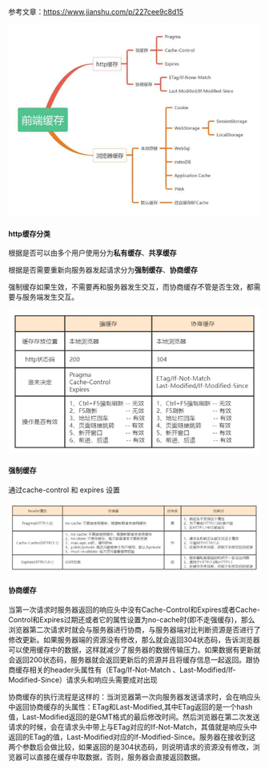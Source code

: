 参考文章：https://www.jianshu.com/p/227cee9c8d15

![cache](.\img\cache.webp)

#### http缓存分类

根据是否可以由多个用户使用分为**私有缓存**、**共享缓存**

根据是否需要重新向服务器发起请求分为**强制缓存**、**协商缓存**

强制缓存如果生效，不需要再和服务器发生交互，而协商缓存不管是否生效，都需要与服务端发生交互。

![cache-diff](.\img\cache-diff.webp)

#### 强制缓存

通过cache-control 和 expires 设置

![client-cache](.\img\client-cache.webp)

#### 协商缓存

当第一次请求时服务器返回的响应头中没有Cache-Control和Expires或者Cache-Control和Expires过期还或者它的属性设置为no-cache时(即不走强缓存)，那么浏览器第二次请求时就会与服务器进行协商，与服务器端对比判断资源是否进行了修改更新。如果服务器端的资源没有修改，那么就会返回304状态码，告诉浏览器可以使用缓存中的数据，这样就减少了服务器的数据传输压力。如果数据有更新就会返回200状态码，服务器就会返回更新后的资源并且将缓存信息一起返回。跟协商缓存相关的header头属性有（ETag/If-Not-Match 、Last-Modified/If-Modified-Since）请求头和响应头需要成对出现

协商缓存的执行流程是这样的：当浏览器第一次向服务器发送请求时，会在响应头中返回协商缓存的头属性：ETag和Last-Modified,其中ETag返回的是一个hash值，Last-Modified返回的是GMT格式的最后修改时间。然后浏览器在第二次发送请求的时候，会在请求头中带上与ETag对应的If-Not-Match，其值就是响应头中返回的ETag的值，Last-Modified对应的If-Modified-Since。服务器在接收到这两个参数后会做比较，如果返回的是304状态码，则说明请求的资源没有修改，浏览器可以直接在缓存中取数据，否则，服务器会直接返回数据。